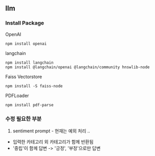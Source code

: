 ## llm

### Install Package

OpenAI

```
npm install openai
```

langchain

```
npm install langchain
npm install @langchain/openai @langchain/community hnswlib-node
```

Faiss Vectorstore

```
npm install -S faiss-node
```

PDFLoader

```
npm install pdf-parse
```

### 수정 필요한 부분

1. sentiment prompt - 현재는 예외 처리 ..

- 입력한 카테고리 외 카테고리가 함께 반환됨
- '중립'이 함께 답변 -> '긍정', '부정'으로만 답변
